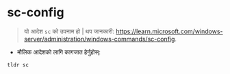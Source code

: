 # sc-config

> यो आदेश `sc` को उपनाम हो |
> थप जानकारी: <https://learn.microsoft.com/windows-server/administration/windows-commands/sc-config>.

- मौलिक आदेशको लागि कागजात हेर्नुहोस्:

`tldr sc`
